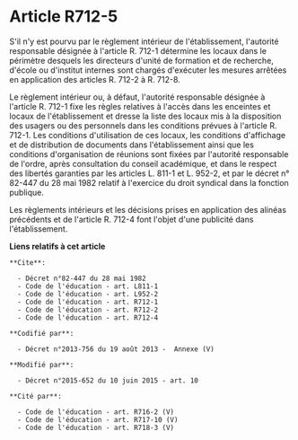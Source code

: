 # Article R712-5

S'il n'y est pourvu par le règlement intérieur de l'établissement, l'autorité responsable désignée à l'article R. 712-1
détermine les locaux dans le périmètre desquels les directeurs d'unité de formation et de recherche, d'école ou d'institut
internes sont chargés d'exécuter les mesures arrêtées en application des articles R. 712-2 à R. 712-8. 

Le règlement intérieur ou, à défaut, l'autorité responsable désignée à l'article R. 712-1 fixe les règles relatives à l'accès
dans les enceintes et locaux de l'établissement et dresse la liste des locaux mis à la disposition des usagers ou des
personnels dans les conditions prévues à l'article R. 712-1. Les conditions d'utilisation de ces locaux, les conditions
d'affichage et de distribution de documents dans l'établissement ainsi que les conditions d'organisation de réunions sont
fixées par l'autorité responsable de l'ordre, après consultation du       conseil académique, et dans le respect des libertés
garanties par les articles L. 811-1 et L. 952-2, et par le décret n° 82-447 du 28 mai 1982 relatif à l'exercice du droit
syndical dans la fonction publique. 

Les règlements intérieurs et les décisions prises en application des alinéas précédents et de l'article R. 712-4 font l'objet
d'une publicité dans l'établissement.

**Liens relatifs à cet article**

	**Cite**:

	  - Décret n°82-447 du 28 mai 1982
	  - Code de l'éducation - art. L811-1
	  - Code de l'éducation - art. L952-2
	  - Code de l'éducation - art. R712-1
	  - Code de l'éducation - art. R712-2
	  - Code de l'éducation - art. R712-4

	**Codifié par**:

	  - Décret n°2013-756 du 19 août 2013 -  Annexe (V)

	**Modifié par**:

	  - Décret n°2015-652 du 10 juin 2015 - art. 10

	**Cité par**:

	  - Code de l'éducation - art. R716-2 (V)
	  - Code de l'éducation - art. R717-10 (V)
	  - Code de l'éducation - art. R718-3 (V)
